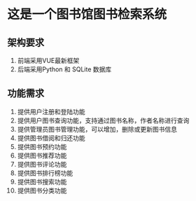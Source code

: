# 这是一个图书馆图书检索系统

## 架构要求
1. 前端采用VUE最新框架
2. 后端采用Python 和 SQLite 数据库

## 功能需求
1. 提供用户注册和登陆功能
2. 提供用户图书查询功能，支持通过图书名称，作者名称进行查询
3. 提供管理员图书管理功能，可以增加，删除或更新图书信息
4. 提供图书借阅和归还功能
5. 提供图书预约功能
6. 提供图书推荐功能
7. 提供图书评论功能
8. 提供图书排行榜功能
9. 提供图书搜索功能
10. 提供图书分类功能